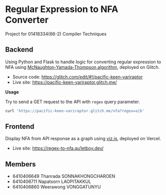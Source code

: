 # Regular Expression to NFA Converter

Project for 01418334(66-2) Compiler Techniques

## Backend

Using Python and Flask to handle logic for converting regular expression to NFA using [McNaughton-Yamada-Thompson algorithm](<http://cgosorio.es/Seshat/thompson?expr=a.(a%7Cb.a)*%7Cc*.a>), deployed on Glitch.

- Source code: https://glitch.com/edit/#!/pacific-keen-variraptor
- Live site: https://pacific-keen-variraptor.glitch.me/

**Usage**

Try to send a GET request to the API with `regex` query parameter.

```sh
curl 'https://pacific-keen-variraptor.glitch.me/nfa?regex=a|b'
```

## Frontend

Display NFA from API response as a graph using [viz.js](https://viz-js.com/),
deployed on Vercel.

- Live site: https://regex-to-nfa.qu1etboy.dev/

## Members

- 6410406649 Thanrada SONNAKHONGCHAROEN
- 6410406711 Napatsorn LAOPITAKKUL
- 6410406860 Weerawong VONGGATUNYU
